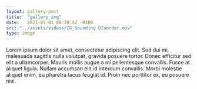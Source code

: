 ```yaml
---
layout: gallery-post
title:  "gallery_img"
date:   2021-05-01 08:39:42 -0400
src: "../assets/videos/IG_Sounding DIsorder.mov"
type: image
---
```


Lorem ipsum dolor sit amet, consectetur adipiscing elit. Sed dui mi, malesuada sagittis nulla volutpat, gravida posuere tortor. Donec efficitur sed elit a ullamcorper. Mauris mollis augue a mi pellentesque convallis. Fusce at aliquet ligula. Nullam accumsan elit id interdum convallis. Morbi molestie aliquet enim, eu pharetra lacus feugiat id. Proin nec porttitor ex, eu posuere nisi.

